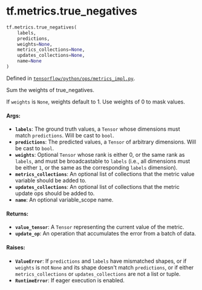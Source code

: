 <div itemscope itemtype="http://developers.google.com/ReferenceObject">
<meta itemprop="name" content="tf.metrics.true_negatives" />
<meta itemprop="path" content="Stable" />
</div>

# tf.metrics.true_negatives

``` python
tf.metrics.true_negatives(
    labels,
    predictions,
    weights=None,
    metrics_collections=None,
    updates_collections=None,
    name=None
)
```



Defined in [`tensorflow/python/ops/metrics_impl.py`](/code/stable/tensorflow/python/ops/metrics_impl.py).

Sum the weights of true_negatives.

If `weights` is `None`, weights default to 1. Use weights of 0 to mask values.

#### Args:

* <b>`labels`</b>: The ground truth values, a `Tensor` whose dimensions must match
    `predictions`. Will be cast to `bool`.
* <b>`predictions`</b>: The predicted values, a `Tensor` of arbitrary dimensions. Will
    be cast to `bool`.
* <b>`weights`</b>: Optional `Tensor` whose rank is either 0, or the same rank as
    `labels`, and must be broadcastable to `labels` (i.e., all dimensions must
    be either `1`, or the same as the corresponding `labels` dimension).
* <b>`metrics_collections`</b>: An optional list of collections that the metric
    value variable should be added to.
* <b>`updates_collections`</b>: An optional list of collections that the metric update
    ops should be added to.
* <b>`name`</b>: An optional variable_scope name.


#### Returns:

* <b>`value_tensor`</b>: A `Tensor` representing the current value of the metric.
* <b>`update_op`</b>: An operation that accumulates the error from a batch of data.


#### Raises:

* <b>`ValueError`</b>: If `predictions` and `labels` have mismatched shapes, or if
    `weights` is not `None` and its shape doesn't match `predictions`, or if
    either `metrics_collections` or `updates_collections` are not a list or
    tuple.
* <b>`RuntimeError`</b>: If eager execution is enabled.